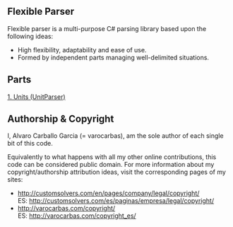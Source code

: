 ## Flexible Parser

Flexible parser is a multi-purpose C# parsing library based upon the following ideas:

- High flexibility, adaptability and ease of use.
- Formed by independent parts managing well-delimited situations.

## Parts
[1. Units (UnitParser)](https://github.com/varocarbas/FlexibleParser/blob/master/1_units/)


## Authorship & Copyright

I, Alvaro Carballo Garcia (= varocarbas), am the sole author of each single bit of this code.

Equivalently to what happens with all my other online contributions, this code can be considered public domain. For more information about my copyright/authorship attribution ideas, visit the corresponding pages of my sites:
- http://customsolvers.com/en/pages/company/legal/copyright/<br/> 
ES: http://customsolvers.com/es/paginas/empresa/legal/copyright/
- http://varocarbas.com/copyright/<br/>ES: http://varocarbas.com/copyright_es/
